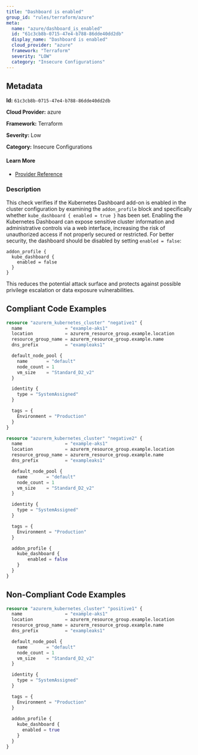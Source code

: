 ```yaml
---
title: "Dashboard is enabled"
group_id: "rules/terraform/azure"
meta:
  name: "azure/dashboard_is_enabled"
  id: "61c3cb8b-0715-47e4-b788-86dde40dd2db"
  display_name: "Dashboard is enabled"
  cloud_provider: "azure"
  framework: "Terraform"
  severity: "LOW"
  category: "Insecure Configurations"
---
```

## Metadata

**Id:** `61c3cb8b-0715-47e4-b788-86dde40dd2db`

**Cloud Provider:** azure

**Framework:** Terraform

**Severity:** Low

**Category:** Insecure Configurations

#### Learn More

 - [Provider Reference](https://registry.terraform.io/providers/hashicorp/azurerm/latest/docs/resources/kubernetes_cluster)

### Description

 This check verifies if the Kubernetes Dashboard add-on is enabled in the cluster configuration by examining the `addon_profile` block and specifically whether `kube_dashboard { enabled = true }` has been set. Enabling the Kubernetes Dashboard can expose sensitive cluster information and administrative controls via a web interface, increasing the risk of unauthorized access if not properly secured or restricted. For better security, the dashboard should be disabled by setting `enabled = false`:

```
addon_profile {
  kube_dashboard {
    enabled = false
  }
}
```
This reduces the potential attack surface and protects against possible privilege escalation or data exposure vulnerabilities.


## Compliant Code Examples
```terraform
resource "azurerm_kubernetes_cluster" "negative1" {
  name                = "example-aks1"
  location            = azurerm_resource_group.example.location
  resource_group_name = azurerm_resource_group.example.name
  dns_prefix          = "exampleaks1"

  default_node_pool {
    name       = "default"
    node_count = 1
    vm_size    = "Standard_D2_v2"
  }

  identity {
    type = "SystemAssigned"
  }

  tags = {
    Environment = "Production"
  }
}

resource "azurerm_kubernetes_cluster" "negative2" {
  name                = "example-aks1"
  location            = azurerm_resource_group.example.location
  resource_group_name = azurerm_resource_group.example.name
  dns_prefix          = "exampleaks1"

  default_node_pool {
    name       = "default"
    node_count = 1
    vm_size    = "Standard_D2_v2"
  }

  identity {
    type = "SystemAssigned"
  }

  tags = {
    Environment = "Production"
  }

  addon_profile {
    kube_dashboard {
        enabled = false
    }
  }
}
```
## Non-Compliant Code Examples
```terraform
resource "azurerm_kubernetes_cluster" "positive1" {
  name                = "example-aks1"
  location            = azurerm_resource_group.example.location
  resource_group_name = azurerm_resource_group.example.name
  dns_prefix          = "exampleaks1"

  default_node_pool {
    name       = "default"
    node_count = 1
    vm_size    = "Standard_D2_v2"
  }

  identity {
    type = "SystemAssigned"
  }

  tags = {
    Environment = "Production"
  }
  
  addon_profile {
    kube_dashboard {
      enabled = true
    }
  }
}
```